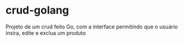 # crud-golang
Projeto de um crud feito Go, com a interface permitindo que o usuário insira, edite e exclua um produto 
